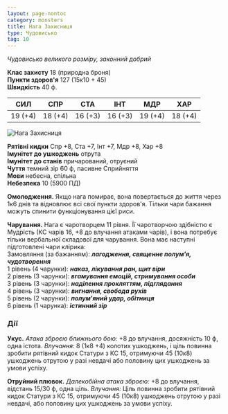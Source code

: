 ```yaml
---
layout: page-nontoc
category: monsters
title: Нага Захисниця
type: Чудовисько
tag: 10
---
```


_Чудовисько великого розміру, законний добрий_

**Клас захисту** 18 (природна броня)    
**Пункти здоров'я** 127 (15к10 + 45)    
**Швидкість** 40 ф.

| СИЛ     | СПР     | СТА     | ІНТ     | МДР     | ХАР     |
| ------- | ------- | ------- | ------- | ------- | ------- |
| 19 (+4) | 18 (+4) | 16 (+3) | 16 (+3) | 19 (+4) | 18 (+4) |

![Нага Захисниця](https://www.dndbeyond.com/avatars/thumbnails/30833/678/1000/1000/638063870254701844.png)

**Рятівні кидки** Спр +8, Ста +7, Інт +7, Мдр +8, Хар +8    
**Імунітет до ушкоджень** отрута    
**Імунітет до станів** причарований, отруєний    
**Чуття** темний зір 60 ф, пасивне Сприйняття    
**Мови** небесна, спільна    
**Небезпека** 10 (5900 ПД)

**Омолодження.** Якщо нага помирає, вона повертається до життя через 1к6 днів та відновлює всі свої пункти здоров'я. Тільки чари бажання можуть спинити функціонування цієї риси.    

**Чарування.** Нага є чаротворцем 11 рівня. Її чаротворчою здібністю є Мудрість (КС чарів 16, +8 до влучання атаками чарів), і вона потребує тільки вербальної складової для чарування. Вона має наступні підготовлені чари клірика:    
Замовляння (за бажанням): **_лагодження, священне полум'я, чудотворення_**    
1 рівень (4 чарунки): **_наказ, лікування ран, щит віри_**    
2 рівень (3 чарунки): **_вгамування емоцій, стримування особи_**    
3 рівень (3 чарунки): **_наділення прокляттям, підглядання_**    
4 рівень (3 чарунки): **_вигнання, свобода рухів_**    
5 рівень (2 чарунки): **_полум'яний удар, обітниця_**    
6 рівень (1 чарунка): **_істинний зір_**

### Дії
**Укус.** _Атака зброєю ближнього бою:_ +8 до влучання, досяжність 10 ф, одна істота. _Влучання:_ 8 (1к8 +4) колотих ушкоджень, і ціль повинна зробити рятівний кидок Статури з КС 15, отримуючи 45 (10к8) ушкоджень отрутою у разі невдачі або половину цих ушкоджень за умови успіху.    

**Отруйний плювок.** _Далекобійна атака зброєю:_ +8 до влучання, відстань 15/30 ф, одна ціль. _Влучання:_ Ціль повинна зробити рятівний кидок Статури з КС 15, отримуючи 45 (10к8) ушкоджень отрутою у разі невдачі, або половину цих ушкоджень за умови успіху.
